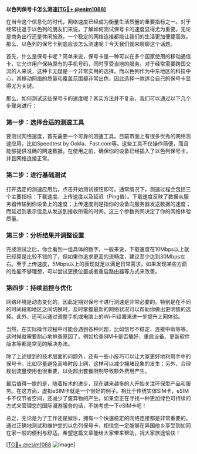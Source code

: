 **以色列保号卡怎么测速[[TG💪+ @esim1088](https://t.me/s/esim1088)]**

在当今这个信息化的时代，网络速度已经成为衡量生活质量的重要指标之一。对于经常往返于以色列的朋友们来说，了解如何测试保号卡的速度显得尤为重要。无论是商务出行还是休闲旅游，一个稳定的网络连接都能让我们的生活更加便捷高效。那么，以色列的保号卡到底应该怎么测速呢？今天我们就来聊聊这个话题。

首先，什么是保号卡呢？简单来说，保号卡是一种可以在多个国家使用的移动通信卡，它允许用户保持原有的手机号码，同时享受当地的服务。对于经常需要跨国交流的人来说，这种卡无疑是一个非常实用的选择。而以色列作为中东地区的科技中心，其移动网络的质量和覆盖范围都非常出色，因此选择一款适合自己的保号卡显得尤为关键。

那么，如何测试这些保号卡的速度呢？其实方法并不复杂，我们可以通过以下几个步骤来进行：

### **第一步：选择合适的测速工具**
要测试网络速度，首先需要一个可靠的测速工具。目前市面上有很多优秀的网络测速应用，比如Speedtest by Ookla、Fast.com等。这些工具不仅操作简便，而且能够提供准确的网速数据。在使用之前，确保你的设备已经插入了以色列保号卡，并且网络连接正常。

### **第二步：进行基础测试**
打开选定的测速应用后，点击开始测试按钮即可。通常情况下，测速过程会包括三个主要指标：下载速度、上传速度以及延迟（Ping值）。下载速度反映了数据从服务器传输到你设备上的速度；上传速度则是指你的设备向服务器发送数据的速度；而延迟则表示信息从发送到接收所需的时间。这三个参数共同决定了你的网络体验质量。

### **第三步：分析结果并调整设置**
完成测试之后，你会看到一组具体的数字。一般来说，下载速度在10Mbps以上就已经算是比较不错的了，但如果你追求更高的流畅度，建议至少达到30Mbps左右。至于上传速度，5Mbps以上的表现就足以满足日常需求。如果发现某些方面的性能不够理想，可以尝试更换位置或者重启路由器等方式来改善。

### **第四步：持续监控与优化**
网络环境是动态变化的，因此定期对保号卡进行测速是非常必要的。特别是在不同的时间段和地区之间切换时，及时掌握最新的网络状况可以帮助你做出更明智的选择。此外，还可以通过调整手机或电脑上的Wi-Fi设置来进一步提升上网体验。

当然，在实际操作过程中可能会遇到各种问题，比如信号不稳定、连接中断等等。这时候就需要耐心地排查原因了。例如检查SIM卡是否插好、重启设备、更新软件版本等都是常见的解决办法。

除了上述提到的技术层面的问题外，还有一些小技巧可以让大家更好地利用手中的保号卡。比如尽量避免高峰时段上网，这样可以减少拥堵现象的发生；另外，合理规划流量使用也很重要，以免超出套餐限制导致额外费用产生。

最后值得一提的是，随着技术的进步，现在越来越多的人开始关注环保型产品和服务。在这方面，虚拟eSIM卡就是一个很好的例子。相比于传统实体SIM卡，eSIM卡不仅节省空间，还减少了废弃物的产生。如果您正在寻找一种更加绿色可持续的方式来管理您的国际漫游服务的话，不妨考虑一下eSIM卡吧！

总之，无论是为了工作还是娱乐，拥有一个快速稳定的网络连接都是非常重要的。通过正确地测试和维护您的以色列保号卡，相信您一定能够在异国他乡享受到如同在家一般的便利与舒适。希望这篇文章能给大家带来帮助，祝大家旅途愉快！

[[TG💪+ @esim1088](https://t.me/s/esim1088) ![Image](https://i.postimg.cc/4NQfJmqS/Snipaste-2025-05-13-00-14-12.png)]